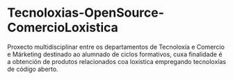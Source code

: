 # Tecnoloxias-OpenSource-ComercioLoxistica
Proxecto multidisciplinar entre os departamentos de Tecnoloxía e Comercio e Márketing destinado ao alumnado de ciclos formativos, 
cuxa finalidade é a obtención de produtos relacionados coa loxística empregando tecnoloxías de código aberto.
